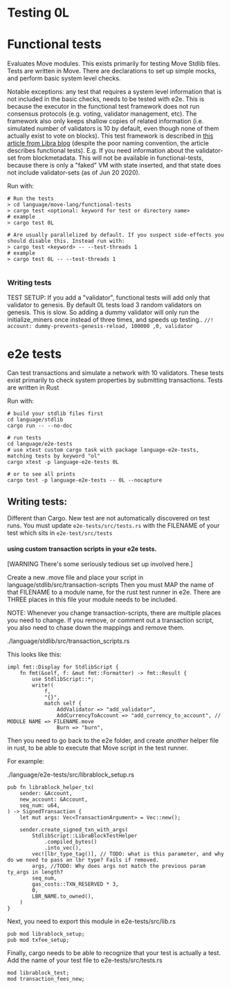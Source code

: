 # Testing 0L

# Functional tests
Evaluates Move modules. This exists primarily for testing Move Stdlib files. Tests are written in Move. There are declarations to set up simple mocks, and perform basic system level checks.

Notable exceptions: any test that requires a system level information that is not included in the basic checks, needs to be tested with e2e. This is because the executor in the functional test framework does not run consensus protocols (e.g. voting, validator management, etc). The framework also only keeps shallow copies of related information (i.e. simulated number of validators is 10 by default, even though none of them actually exist to vote on blocks). This test framework is described in [this article from Libra blog](https://libra.org/en-US/blog/how-to-use-the-end-to-end-tests-framework-in-move/) (despite the poor naming convention, the article describes functional tests). E.g. If you need information about the validator-set from blockmetadata. This will not be available in functional-tests, because there is only a "faked" VM with state inserted, and that state does not include validator-sets (as of Jun 20 2020).

Run with:

``` 
# Run the tests
> cd language/move-lang/functional-tests
> cargo test <optional: keyword for test or directory name>
# example
> cargo test 0L

# Are usually parallelized by default. If you suspect side-effects you should disable this. Instead run with:
> cargo test <keyword> -- --test-threads 1
# example
> cargo test 0L -- --test-threads 1


```
### Writing tests
TEST SETUP: If you add a "validator", functional tests will add only that validator to genesis. By default 0L tests load 3 random validators on genesis. This is slow. So adding a dummy validator will only run the initialize_miners once instead of three times, and speeds up testing..
`//! account: dummy-prevents-genesis-reload, 100000 ,0, validator`

# e2e tests
Can test transactions and simulate a network with 10 validators. These tests exist primarily to check system properties by submitting transactions. Tests are written in Rust

Run with:
```
# build your stdlib files first
cd language/stdlib
cargo run -- --no-doc

# run tests 
cd language/e2e-tests
# use xtest custom cargo task with package language-e2e-tests, matching tests by keyword "ol"
cargo xtest -p language-e2e-tests 0L

# or to see all prints
cargo test -p language-e2e-tests -- 0L --nocapture
```

## Writing tests:
Different than Cargo. New test are not automatically discovered on test runs. You must update `e2e-tests/src/tests.rs` with the FILENAME of your test which sits in `e2e-test/src/tests`

#### using custom transaction scripts in your e2e tests.

[WARNING There's some seriously tedious set up involved here.]



Create a new .move file and place your script in language/stdlib/src/transaction-scripts
Then you must MAP the name of that FILENAME to a module name, for the rust test runner in e2e. There are THREE places in this file your module needs to be included.

NOTE: Whenever you change transaction-scripts, there are multiple places you need to change. If you remove, or comment out a transaction script, you also need to chase down the mappings and remove them.

./language/stdlib/src/transaction_scripts.rs

This looks like this:

```
impl fmt::Display for StdlibScript {
    fn fmt(&self, f: &mut fmt::Formatter) -> fmt::Result {
        use StdlibScript::*;
        write!(
            f,
            "{}",
            match self {
                AddValidator => "add_validator",
                AddCurrencyToAccount => "add_currency_to_account", // MODULE NAME => FILENAME.move
                Burn => "burn",
```

Then you need to go back to the e2e folder, and create *another* helper file in rust, to be able to execute that Move script in the test runner.

For example:

./language/e2e-tests/src/librablock_setup.rs

```
pub fn librablock_helper_tx(
    sender: &Account,
    new_account: &Account,
    seq_num: u64,
) -> SignedTransaction {
    let mut args: Vec<TransactionArgument> = Vec::new();

    sender.create_signed_txn_with_args(
        StdlibScript::LibraBlockTestHelper
            .compiled_bytes()
            .into_vec(),
        vec![lbr_type_tag()], // TODO: what is this parameter, and why do we need to pass an lbr type? Fails if removed.
        args, //TODO: Why does args not match the previous param ty_args in length?
        seq_num,
        gas_costs::TXN_RESERVED * 3,
        0,
        LBR_NAME.to_owned(),
    )
}

```

Next, you need to export this module in e2e-tests/src/lib.rs

```
pub mod librablock_setup;
pub mod txfee_setup;
```

Finally, cargo needs to be able to recognize that your test is actually a test. Add the name of your test file to e2e-tests/src/tests.rs

```
mod librablock_test;
mod transaction_fees_new;
```

